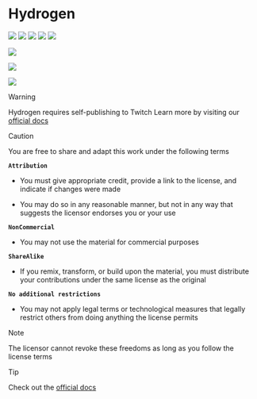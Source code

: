 # Hydrogen

[![](https://github.com/adrian2793/hydrogen/actions/workflows/pages/pages-build-deployment/badge.svg)](https://github.com/adrian2793/hydrogen/actions/workflows/pages/pages-build-deployment)
[![](https://app.codacy.com/project/badge/Grade/73240c9bfe61467ca89df8b043d56e0f)](https://app.codacy.com/gh/adrian2793/hydrogen/dashboard?utm_source=gh&utm_medium=referral&utm_content=&utm_campaign=Badge_grade)
[![](https://img.shields.io/badge/Hosted_with-GitHub_Pages-blue?logo=github&logoColor=white)](https://pages.github.com)
![](https://img.shields.io/badge/status-maintained-success)
![](https://img.shields.io/badge/version-_0.2.7-success)

[![](https://img.shields.io/github/stars/adrian2793/hydrogen?style=social)](https://github.com/adrian2793/hydrogen)

[![](https://img.shields.io/github/forks/adrian2793/hydrogen?style=social)](https://github.com/adrian2793/hydrogen)

[![](https://img.shields.io/badge/View-Documentation-important)](/docs/)

> [!WARNING]
> Hydrogen requires self-publishing to Twitch
> Learn more by visiting our [official docs](/docs#twitch-developer-console-configuration)

> [!CAUTION]
> You are free to share and adapt this work under the following terms
> 
> **`Attribution`**
>
> - You must give appropriate credit, provide a link to the license, and indicate if changes were made
>
> - You may do so in any reasonable manner, but not in any way that suggests the licensor endorses you or your use
> 
> **`NonCommercial`**
>
> - You may not use the material for commercial purposes
> 
> **`ShareAlike`**
>
> - If you remix, transform, or build upon the material, you must distribute your contributions under the same license as the original
> 
> **`No additional restrictions`**
>
> - You may not apply legal terms or technological measures that legally restrict others from doing anything the license permits

> [!NOTE]
> The licensor cannot revoke these freedoms as long as you follow the license terms

> [!TIP]
> Check out the [official docs](/docs/readme.md)
